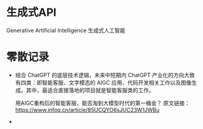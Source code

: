 

# 生成式API

Generative Artificial Intelligence 生成式人工智能



# 零散记录

- 结合 ChatGPT 的底层技术逻辑，未来中短期内 ChatGPT 产业化的方向大致有四类：即智能客服、文字模态的 AIGC 应用、代码开发相关工作以及图像生成。其中，最适合直接落地的项目就是智能客服类的工作。

    用AIGC重构后的智能客服，能否淘到大模型时代的第一桶金？
    原文链接： https://www.infoq.cn/article/85UCQYO6sJUC23W1JWBu

- 